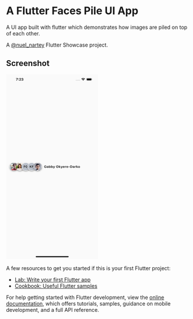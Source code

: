 # A Flutter Faces Pile UI App

A UI app built with flutter which demonstrates how images are piled on top of each other.

A [@nuel_nartey](https://twitter.com/nuel_nartey) Flutter Showcase project.


## Screenshot
<img src="https://github.com/Manuelkpatsu/users_face_pile/blob/main/screenshots/1.png" height='500' width='250' />

A few resources to get you started if this is your first Flutter project:

- [Lab: Write your first Flutter app](https://docs.flutter.dev/get-started/codelab)
- [Cookbook: Useful Flutter samples](https://docs.flutter.dev/cookbook)

For help getting started with Flutter development, view the
[online documentation](https://docs.flutter.dev/), which offers tutorials,
samples, guidance on mobile development, and a full API reference.
